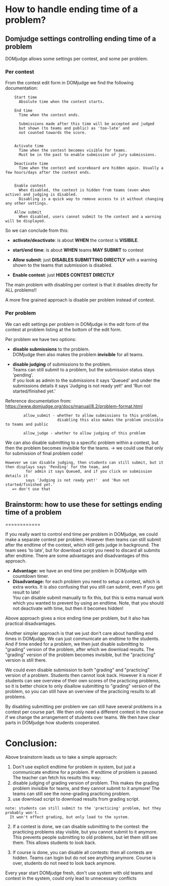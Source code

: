 

# How to handle ending time of a problem?




## Domjudge settings controlling ending time of a problem 

DOMjudge allows some settings per contest, and some per problem.

### Per contest

 
  From the contest edit form in DOMjudge we find the
  following documentation: 

        Start time
          Absolute time when the contest starts.

        End time
          Time when the contest ends. 
  
          Submissions made after this time will be accepted and judged 
          but shown (to teams and public) as 'too-late' and 
          not counted towards the score.
   

        Activate time
          Time when the contest becomes visible for teams. 
          Must be in the past to enable submission of jury submissions.

        Deactivate time
          Time when the contest and scoreboard are hidden again. Usually a few hours/days after the contest ends.
          

        Enable contest
          When disabled, the contest is hidden from teams (even when active) and judging is disabled. 
          Disabling is a quick way to remove access to it without changing any other settings.

        Allow submit
          When disabled, users cannot submit to the contest and a warning will be displayed.
   


So we can conclude from this:
 
 * **activate/deactivate**: is about **WHEN** the contest is  **VISIBILE**.
   
 * **start/end time**: is about **WHEN** teams **MAY SUBMIT** to contest
      
 * **Allow submit**:  just **DISABLES SUBMITTING DIRECTLY** with a warning shown to the teams that submission is disabled.
                    
 * **Enable contest**:  just **HIDES CONTEST DIRECTLY**



    
The main problem with disabling per contest is that it disables directly for ALL problems!!

A more fine grained approach is disable per problem instead of contest.
   
### Per problem 

We can edit settings per problem in DOMjudge in the edit form of the contest  at problem listing at the bottom of the edit form.

Per problem we have two options:

 * **disable submissions** to the problem.<br> DOMjudge then also makes the problem **invisible** for all teams.
 
 * **disable judging** of submissions to the problem. <br>Teams can still submit to a problem, but the submission status stays 'pending'. <br>If you look as admin to the submissions it says 'Queued' and under the submissions details it says 'Judging is not ready yet!'  and 'Run not started/finished yet.'


Reference documentation from:
  https://www.domjudge.org/docs/manual/8.2/problem-format.html
     
            allow_submit - whether to allow submissions to this problem, 
                           disabling this also makes the problem invisible to teams and public
            
            allow_judge - whether to allow judging of this problem




We can also disable submitting to a specific problem within a contest, but then the problem becomes 
    invisible for the teams. 
      -> we could use that only for submission of final problem code!

    However we can disable judging, then students can still submit, but it then displays says 'Pending' for the team, and 
             for admin it says Queued, and if you click on submission details it
             says 'Judging is not ready yet!'  and 'Run not started/finished yet.'
       => don't use that
        
 
## Brainstorm: how to use these for settings ending time of a problem
============
  
   If you really want to control end time per problem in DOMjudge,  we could make a separate contest per problem.
   However then teams can still submit after the endtime of the contest, which still gets judge in background. The team sees 'to late', 
   but for download script you need to discard all submits after endtime. There are some advantages and disadvantages of this approach.
   
   * **Advantage:** we have an end time per problem in DOMjudge with countdown timer.
   * **Disadvantage:** for each problem you need to setup a contest, which is extra works. It is also confusing that you still can submit, even if you get result to late!<br>
     You can disable submit manually to fix this, but this is extra manual work which you wanted to prevent by using an endtime. Note, that you should not deactivate with time, but then it becomes hidden!

Above approach gives a nice ending time per problem, but it also has practical disadvantages.     
     
Another simpler approach is that we just don't care about handling end times in DOMjudge. We can just communicate an endtime to the students. And if time ended for a problem, we then just disable submitting to "grading" version of the problem, after which we download results. The "grading" version of the problem becomes invisible, but the "practicing" version is still there.
       
We could even disable submission to both "grading" and "practicing" version of a problem. Students then cannot look back. However it is nicer if students can see overview of their own scores of the practicing problems, so it is better choice to only disallow submitting to  "grading" version of the problem, so you can still have an overview of the practicing results to all problems.
       
By disabling submitting per problem we can still have several problems in a contest per course part.
We then only need a different contest in the course if we change the arrangement of students over teams.
We then have clear parts in DOMjudge how students cooperated.
   
          
       
Conclusion:
============
       
Above brainstorm leads us to take a simple approach:
     
 1. Don't use explicit endtime for problem in system, but just a communicate endtime for a problem.
  If endtime of problem is passed. The teacher can fetch his results this way:
   1. disable judging of grading version of problem. 
      This makes the grading problem invisible for teams, and they cannot submit to it anymore!
      The teams can still see the none-grading practicing problem.
   2. use download script to download results from grading script.
     
    note: students can still submit to the 'practicing' problem, but they probably won't.
      It won't effect grading, but only load to the system.
     
 2. If a contest is done, we can disable submitting to the contest: the practicing problems stay visible, but you cannot submit to it anymore. This prevents people submitting to old problems, but let them still see them. This allows students to look back.     
        
 3. If course is done, you can disable all contests: then all contests are hidden. Teams can login but do not see anything anymore. Course is over, students do not need to look back anymore.
       

Every year start DOMjudge fresh, don't use system with old teams and contest in the system,
could only lead to unnecessary conflicts 
